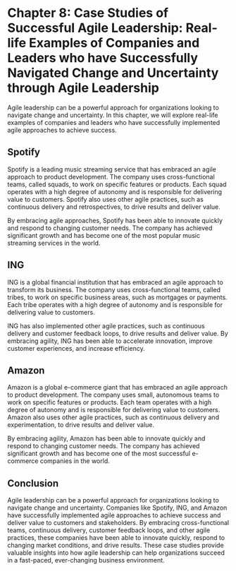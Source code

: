 Chapter 8: Case Studies of Successful Agile Leadership: Real-life Examples of Companies and Leaders who have Successfully Navigated Change and Uncertainty through Agile Leadership
===================================================================================================================================================================================

Agile leadership can be a powerful approach for organizations looking to navigate change and uncertainty. In this chapter, we will explore real-life examples of companies and leaders who have successfully implemented agile approaches to achieve success.

Spotify
-------

Spotify is a leading music streaming service that has embraced an agile approach to product development. The company uses cross-functional teams, called squads, to work on specific features or products. Each squad operates with a high degree of autonomy and is responsible for delivering value to customers. Spotify also uses other agile practices, such as continuous delivery and retrospectives, to drive results and deliver value.

By embracing agile approaches, Spotify has been able to innovate quickly and respond to changing customer needs. The company has achieved significant growth and has become one of the most popular music streaming services in the world.

ING
---

ING is a global financial institution that has embraced an agile approach to transform its business. The company uses cross-functional teams, called tribes, to work on specific business areas, such as mortgages or payments. Each tribe operates with a high degree of autonomy and is responsible for delivering value to customers.

ING has also implemented other agile practices, such as continuous delivery and customer feedback loops, to drive results and deliver value. By embracing agility, ING has been able to accelerate innovation, improve customer experiences, and increase efficiency.

Amazon
------

Amazon is a global e-commerce giant that has embraced an agile approach to product development. The company uses small, autonomous teams to work on specific features or products. Each team operates with a high degree of autonomy and is responsible for delivering value to customers. Amazon also uses other agile practices, such as continuous delivery and experimentation, to drive results and deliver value.

By embracing agility, Amazon has been able to innovate quickly and respond to changing customer needs. The company has achieved significant growth and has become one of the most successful e-commerce companies in the world.

Conclusion
----------

Agile leadership can be a powerful approach for organizations looking to navigate change and uncertainty. Companies like Spotify, ING, and Amazon have successfully implemented agile approaches to achieve success and deliver value to customers and stakeholders. By embracing cross-functional teams, continuous delivery, customer feedback loops, and other agile practices, these companies have been able to innovate quickly, respond to changing market conditions, and drive results. These case studies provide valuable insights into how agile leadership can help organizations succeed in a fast-paced, ever-changing business environment.

